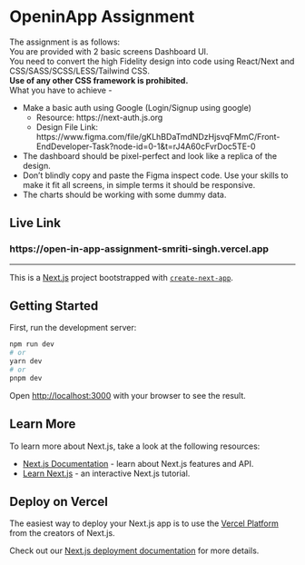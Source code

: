 # OpeninApp Assignment
The assignment is as follows:<br>
You are provided with 2 basic screens Dashboard UI. <br/>
You need to convert the high Fidelity design into code using React/Next and CSS/SASS/SCSS/LESS/Tailwind CSS. <br/>
<b>Use of any other CSS framework is prohibited.</b> <br/>
What you have to achieve -<br/>
<ul>
  <li>
    Make a basic auth using Google (Login/Signup using google)
    <ul>
      <li>Resource: https://next-auth.js.org</li>
      <li>Design File Link: https://www.figma.com/file/gKLhBDaTmdNDzHjsvqFMmC/Front-EndDeveloper-Task?node-id=0-1&t=rJ4A60cFvrDoc5TE-0</li>
    </ul>
  </li>
  <li>
    The dashboard should be pixel-perfect and look like a replica of the design.
  </li>
  <li>
    Don’t blindly copy and paste the Figma inspect code. Use your skills to make it fit all screens, in simple terms it should be responsive.
  </li>
  <li>
    The charts should be working with some dummy data.
  </li>
</ul>


## Live Link
<h3>https://open-in-app-assignment-smriti-singh.vercel.app</h3>





<hr/>

This is a [Next.js](https://nextjs.org/) project bootstrapped with [`create-next-app`](https://github.com/vercel/next.js/tree/canary/packages/create-next-app).

## Getting Started

First, run the development server:

```bash
npm run dev
# or
yarn dev
# or
pnpm dev
```

Open [http://localhost:3000](http://localhost:3000) with your browser to see the result.


## Learn More

To learn more about Next.js, take a look at the following resources:

- [Next.js Documentation](https://nextjs.org/docs) - learn about Next.js features and API.
- [Learn Next.js](https://nextjs.org/learn) - an interactive Next.js tutorial.



## Deploy on Vercel

The easiest way to deploy your Next.js app is to use the [Vercel Platform](https://vercel.com/new?utm_medium=default-template&filter=next.js&utm_source=create-next-app&utm_campaign=create-next-app-readme) from the creators of Next.js.

Check out our [Next.js deployment documentation](https://nextjs.org/docs/deployment) for more details.

